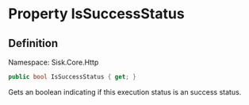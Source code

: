 # Property IsSuccessStatus

## Definition
Namespace: Sisk.Core.Http

```csharp
public bool IsSuccessStatus { get; }
```

Gets an boolean indicating if this execution status is an success status.

